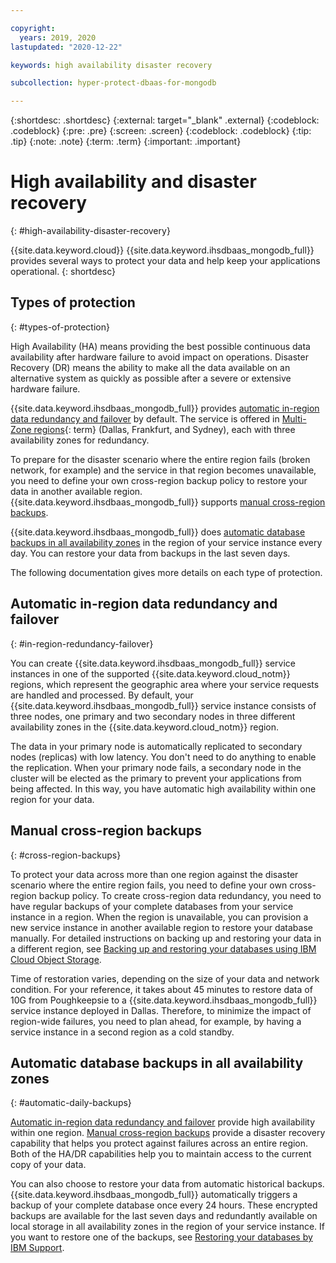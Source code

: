 ```yaml
---

copyright:
  years: 2019, 2020
lastupdated: "2020-12-22"

keywords: high availability disaster recovery

subcollection: hyper-protect-dbaas-for-mongodb

---
```


{:shortdesc: .shortdesc}
{:external: target="_blank" .external}
{:codeblock: .codeblock}
{:pre: .pre}
{:screen: .screen}
{:codeblock: .codeblock}
{:tip: .tip}
{:note: .note}
{:term: .term}
{:important: .important}

# High availability and disaster recovery
{: #high-availability-disaster-recovery}

{{site.data.keyword.cloud}} {{site.data.keyword.ihsdbaas_mongodb_full}} provides several ways to protect your data and help keep your applications operational.
{: shortdesc}

## Types of protection
{: #types-of-protection}

High Availability (HA) means providing the best possible continuous data availability after hardware failure to avoid impact on operations. Disaster Recovery (DR) means the ability to make all the data available on an alternative system as quickly as possible after a severe or extensive hardware failure.

{{site.data.keyword.ihsdbaas_mongodb_full}} provides [automatic in-region data redundancy and failover](/docs/hyper-protect-dbaas-for-mongodb?topic=hyper-protect-dbaas-for-mongodb-high-availability-disaster-recovery#in-region-redundancy-failover) by default. The service is offered in [Multi-Zone regions](#x9774820){: term} (Dallas, Frankfurt, and Sydney), each with three availability zones for redundancy.

To prepare for the disaster scenario where the entire region fails (broken network, for example) and the service in that region becomes unavailable, you need to define your own cross-region backup policy to restore your data in another available region. {{site.data.keyword.ihsdbaas_mongodb_full}} supports [manual cross-region backups](/docs/hyper-protect-dbaas-for-mongodb?topic=hyper-protect-dbaas-for-mongodb-high-availability-disaster-recovery#cross-region-backups).

{{site.data.keyword.ihsdbaas_mongodb_full}} does [automatic database backups in all availability zones](/docs/hyper-protect-dbaas-for-mongodb?topic=hyper-protect-dbaas-for-mongodb-high-availability-disaster-recovery#automatic-daily-backups) in the region of your service instance every day. You can restore your data from backups in the last seven days.

The following documentation gives more details on each type of protection.

## Automatic in-region data redundancy and failover
{: #in-region-redundancy-failover}

You can create {{site.data.keyword.ihsdbaas_mongodb_full}} service instances in one of the supported {{site.data.keyword.cloud_notm}} regions, which represent the geographic area where your service requests are handled and processed. By default, your {{site.data.keyword.ihsdbaas_mongodb_full}} service instance consists of three nodes, one primary and two secondary nodes in three different availability zones in the {{site.data.keyword.cloud_notm}} region.

The data in your primary node is automatically replicated to secondary nodes (replicas) with low latency. You don't need to do anything to enable the replication. When your primary node fails, a secondary node in the cluster will be elected as the primary to prevent your applications from being affected. In this way, you have automatic high availability within one region for your data.

## Manual cross-region backups
{: #cross-region-backups}

To protect your data across more than one region against the disaster scenario where the entire region fails, you need to define your own cross-region backup policy. To create cross-region data redundancy, you need to have regular backups of your complete databases from your service instance in a region. When the region is unavailable, you can provision a new service instance in another available region to restore your database manually. For detailed instructions on backing up and restoring your data in a different region, see [Backing up and restoring your databases using IBM Cloud Object Storage](/docs/hyper-protect-dbaas-for-mongodb?topic=hyper-protect-dbaas-for-mongodb-backup_mongodb_databases).

Time of restoration varies, depending on the size of your data and network condition. For your reference, it takes about 45 minutes to restore data of 10G from Poughkeepsie to a {{site.data.keyword.ihsdbaas_mongodb_full}} service instance deployed in Dallas. Therefore, to minimize the impact of region-wide failures, you need to plan ahead, for example, by having a service instance in a second region as a cold standby.

## Automatic database backups in all availability zones
{: #automatic-daily-backups}

[Automatic in-region data redundancy and failover](/docs/hyper-protect-dbaas-for-mongodb?topic=hyper-protect-dbaas-for-mongodb-high-availability-disaster-recovery#in-region-redundancy-failover) provide high availability within one region. [Manual cross-region backups](/docs/hyper-protect-dbaas-for-mongodb?topic=hyper-protect-dbaas-for-mongodb-high-availability-disaster-recovery#cross-region-backups) provide a disaster recovery capability that helps you protect against failures across an entire region. Both of the HA/DR capabilities help you to maintain access to the current copy of your data.

You can also choose to restore your data from automatic historical backups. {{site.data.keyword.ihsdbaas_mongodb_full}} automatically triggers a backup of your complete database once every 24 hours. These encrypted backups are available for the last seven days and redundantly available on local storage in all availability zones in the region of your service instance. If you want to restore one of the backups, see [Restoring your databases by IBM Support](/docs/hyper-protect-dbaas-for-mongodb?topic=hyper-protect-dbaas-for-mongodb-restore_mongodb_databases).
